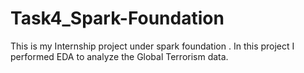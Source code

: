 # Task4_Spark-Foundation
This is my Internship project under spark foundation . In this project I performed EDA to analyze the Global Terrorism data. 
